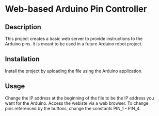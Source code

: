 # Web-based Arduino Pin Controller
## Description
This project creates a basic web server to provide instructions to the Arduino pins. It is meant to be used in a future Arduino robot project.

## Installation
Install the project by uploading the file using the Arduino application.

## Usage
Change the IP address at the beginning of the file to be the IP address you want for the Arduino. Access the webiste via a web browser. To change pins referenced by the buttons, change the constants PIN_1 - PIN_4.